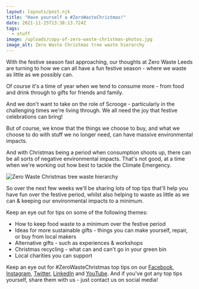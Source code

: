 ```yaml
---
layout: layouts/post.njk
title: "Have yourself a #ZeroWasteChristmas!"
date: 2021-11-25T13:38:13.724Z
tags:
  - stuff
image: /uploads/copy-of-zero-waste-christmas-photos.jpg
image_alt: Zero Waste Christmas tree waste hierarchy
---
```

With the festive season fast approaching, our thoughts at Zero Waste Leeds are turning to how we can all have a fun festive season - where we waste as little as we possibly can.

Of course it's a time of year when we tend to consume more - from food and drink through to gifts for friends and family.

And we don't want to take on the role of Scrooge - particularly in the challenging times we're living through.  We all need the joy that festive celebrations can bring!

But of course, we know that the things we choose to buy, and what we choose to do with stuff we no longer need, can have massive environmental impacts.

And with Christmas being a period when consumption shoots up, there can be all sorts of negative environmental impacts.  That's not good, at a time when we're working out how best to tackle the Climate Emergency.

![Zero Waste Christmas tree waste hierarchy](/uploads/zwcorange.jpg "Ideas for a #ZeroWasteChristmas")

So over the next few weeks we'll be sharing lots of top tips that'll help you have fun over the festive period, whilst also helping to waste as little as we can & keeping our environmental impacts to a minimum.

Keep an eye out for tips on some of the following themes:

* How to keep food waste to a minimum over the festive period
* Ideas for more sustainable gifts - things you can make yourself, repair, or buy from local makers
* Alternative gifts - such as experiences & workshops 
* Christmas recycling - what can and can't go in your green bin
* Local charities you can support

Keep an eye out for #ZeroWasteChristmas top tips on our [Facebook](https://www.facebook.com/zerowasteleeds), [Instagram](https://www.instagram.com/zerowasteleeds/), [Twitter](https://twitter.com/ZeroWasteLeeds), [LinkedIn](https://www.linkedin.com/company/zero-waste-leeds/?viewAsMember=true) and [YouTube](https://www.youtube.com/channel/UCD4AOnL4OuGUnxHqDi_5ghQ).  And if you've got any top tips yourself, share them with us - just contact us on social media!